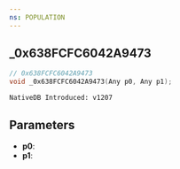 ```yaml
---
ns: POPULATION
---
```

## _0x638FCFC6042A9473

```c
// 0x638FCFC6042A9473
void _0x638FCFC6042A9473(Any p0, Any p1);
```

```
NativeDB Introduced: v1207
```

## Parameters
* **p0**:
* **p1**:

